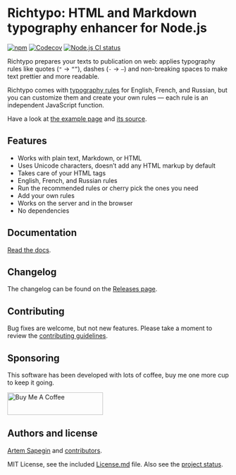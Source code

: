 # Richtypo: HTML and Markdown typography enhancer for Node.js

[![npm](https://img.shields.io/npm/v/richtypo.svg)](https://www.npmjs.com/package/richtypo) [![Codecov](https://codecov.io/gh/sapegin/richtypo.js/branch/master/graph/badge.svg)](https://codecov.io/gh/sapegin/richtypo.js) [![Node.js CI status](https://github.com/sapegin/richtypo.js/workflows/Node.js%20CI/badge.svg)](https://github.com/sapegin/richtypo.js/actions)

Richtypo prepares your texts to publication on web: applies typography rules like quotes (`"` → `“”`), dashes (`-` → `—`) and non-breaking spaces to make text prettier and more readable.

Richtypo comes with [typography rules](#rule-packages) for English, French, and Russian, but you can customize them and create your own rules — each rule is an independent JavaScript function.

Have a look at [the example page](https://sapegin.github.io/richtypo.js/) and [its source](https://github.com/sapegin/richtypo.js/tree/master/example/src).

## Features

- Works with plain text, Markdown, or HTML
- Uses Unicode characters, doesn’t add any HTML markup by default
- Takes care of your HTML tags
- English, French, and Russian rules
- Run the recommended rules or cherry pick the ones you need
- Add your own rules
- Works on the server and in the browser
- No dependencies

## Documentation

[Read the docs](packages/richtypo/Readme.md).

## Changelog

The changelog can be found on the [Releases page](https://github.com/sapegin/richtypo.js/releases).

## Contributing

Bug fixes are welcome, but not new features. Please take a moment to review the [contributing guidelines](Contributing.md).

## Sponsoring

This software has been developed with lots of coffee, buy me one more cup to keep it going.

<a href="https://www.buymeacoffee.com/sapegin" target="_blank"><img src="https://cdn.buymeacoffee.com/buttons/lato-orange.png" alt="Buy Me A Coffee" height="51" width="217" ></a>

## Authors and license

[Artem Sapegin](https://sapegin.me) and [contributors](https://github.com/sapegin/richtypo.js/graphs/contributors).

MIT License, see the included [License.md](License.md) file. Also see the [project status](https://github.com/sapegin/richtypo.js/discussions/63).
